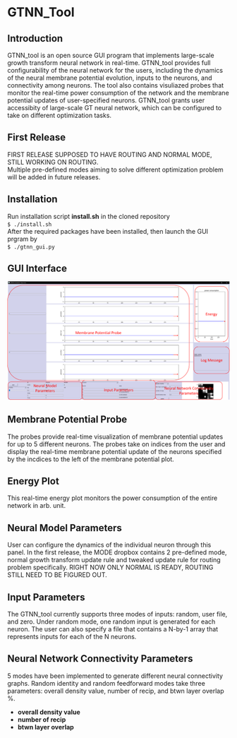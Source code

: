 # GTNN_Tool
## Introduction
GTNN_tool is an open source GUI program that implements large-scale growth transform neural network in real-time. GTNN_tool provides full configurability of the neural network for the users, including the dynamics of the neural membrane potential evolution, inputs to the neurons, and connectivity among neurons. The tool also contains visuliazed probes that monitor the real-time power consumption of the network and the membrane potential updates of user-specified neurons. GTNN_tool grants user accessibity of large-scale GT neural network, which can be configured to take on different optimization tasks.  
## First Release
FIRST RELEASE SUPPOSED TO HAVE ROUTING AND NORMAL MODE, STILL WORKING ON ROUTING.  
Multiple pre-defined modes aiming to solve different optimization problem will be added in future releases.  
## Installation
Run installation script **install.sh** in the cloned repository  
`$ ./install.sh`  
After the required packages have been installed, then launch the GUI prgram by  
`$ ./gtnn_gui.py`
## GUI Interface
![GUI](/figures/fig_gui.png)
## Membrane Potential Probe
The probes provide real-time visualization of membrane potential updates for up to 5 different neurons. The probes take on indices from the user and display the real-time membrane potential update of the neurons specified by the incdices to the left of the membrane potential plot.  
## Energy Plot
This real-time energy plot monitors the power consumption of the entire network in arb. unit.
## Neural Model Parameters
User can configure the dynamics of the individual neuron through this panel. In the first release, the MODE dropbox contains 2 pre-defined mode, normal growth transform update rule and tweaked update rule for routing problem specifically. RIGHT NOW ONLY NORMAL IS READY, ROUTING STILL NEED TO BE FIGURED OUT.
## Input Parameters
The GTNN_tool currently supports three modes of inputs: random, user file, and zero. Under random mode, one random input is generated for each neuron. The user can also specify a file that contains a N-by-1 array that represents inputs for each of the N neurons. 
## Neural Network Connectivity Parameters
5 modes have been implemented to generate different neural connectivity graphs. Random identity and random feedforward modes take three parameters: overall density value, number of recip, and btwn layer overlap %.  
 - **overall density value** 
 - **number of recip**
 - **btwn layer overlap**

